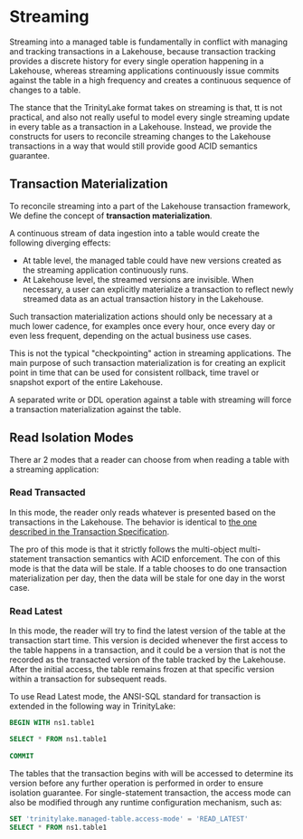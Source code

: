# Streaming

Streaming into a managed table is fundamentally in conflict with managing and tracking transactions in a Lakehouse,
because transaction tracking provides a discrete history for every single operation happening in a Lakehouse,
whereas streaming applications continuously issue commits against the table in a high frequency
and creates a continuous sequence of changes to a table.

The stance that the TrinityLake format takes on streaming is that, tt is not practical, and also not really useful 
to model every single streaming update in every table as a transaction in a Lakehouse.
Instead, we provide the constructs for users to reconcile streaming changes to the Lakehouse transactions
in a way that would still provide good ACID semantics guarantee.

## Transaction Materialization

To reconcile streaming into a part of the Lakehouse transaction framework,
We define the concept of **transaction materialization**.

A continuous stream of data ingestion into a table would create the following diverging effects:

- At table level, the managed table could have new versions created as the streaming application continuously runs.
- At Lakehouse level, the streamed versions are invisible. When necessary, a user can explicitly
  materialize a transaction to reflect newly streamed data as an actual transaction history in the Lakehouse.

Such transaction materialization actions should only be necessary at a much lower cadence,
for examples once every hour, once every day or even less frequent, depending on the actual business use cases.

This is not the typical "checkpointing" action in streaming applications.
The main purpose of such transaction materialization is for creating an explicit point in time that can be used
for consistent rollback, time travel or snapshot export of the entire Lakehouse.

A separated write or DDL operation against a table with streaming will force a transaction materialization
against the table.

## Read Isolation Modes

There ar 2 modes that a reader can choose from when reading a table with a streaming application:

### Read Transacted

In this mode, the reader only reads whatever is presented based on the transactions in the Lakehouse.
The behavior is identical to [the one described in the Transaction Specification](../transaction.md#read-isolation).

The pro of this mode is that it strictly follows the multi-object multi-statement transaction semantics with ACID enforcement.
The con of this mode is that the data will be stale.
If a table chooses to do one transaction materialization per day, then the data will be stale for one day in the worst case.

### Read Latest

In this mode, the reader will try to find the latest version of the table at the transaction start time.
This version is decided whenever the first access to the table happens in a transaction,
and it could be a version that is not the recorded as the transacted version of the table tracked by the Lakehouse. 
After the initial access, the table remains frozen at that specific version within a transaction for subsequent reads.

To use Read Latest mode, the ANSI-SQL standard for transaction is extended in the following way in TrinityLake:

```sql
BEGIN WITH ns1.table1

SELECT * FROM ns1.table1
          
COMMIT
```
The tables that the transaction begins with will be accessed to determine its version before any further operation
is performed in order to ensure isolation guarantee.
For single-statement transaction, the access mode can also be modified through any runtime configuration mechanism, such as:

```sql
SET 'trinitylake.managed-table.access-mode' = 'READ_LATEST'
SELECT * FROM ns1.table1
```
